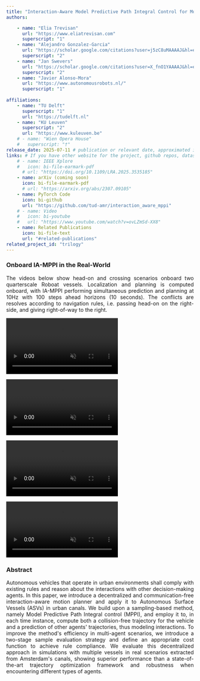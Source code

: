 ```yaml
---
title: "Interaction-Aware Model Predictive Path Integral Control for Motion Planning in Urban Settings"
authors:

    - name: "Elia Trevisan"
      url: "https://www.eliatrevisan.com"
      superscript: "1"
    - name: "Alejandro Gonzalez-Garcia"
      url: "https://scholar.google.com/citations?user=j5zC8uMAAAAJ&hl=en"
      superscript: "2"
    - name: "Jan Swevers"
      url: "https://scholar.google.com/citations?user=X_fnO1YAAAAJ&hl=en"
      superscript: "2"
    - name: "Javier Alonso-Mora"
      url: "https://www.autonomousrobots.nl/"
      superscript: "1"
    
affiliations:
    - name: "TU Delft"
      superscript: "1"
      url: "https://tudelft.nl"
    - name: "KU Leuven"
      superscript: "2"
      url: "https://www.kuleuven.be"
    # - name: "Wien Opera House"
    #   superscript: "†"
release_date: 2025-07-11 # publication or relevant date, approximated if not sure. Just for display purposes and ordering.
links: # If you have other website for the project, github repos, datasets, etc. put it here. You can also add an icon from https://icons.getbootstrap.com/
    # - name: IEEE Xplore
    #   icon: bi-file-earmark-pdf
      # url: "https://doi.org/10.1109/LRA.2025.3535185"
    - name: arXiv (coming soon)
      icon: bi-file-earmark-pdf
      # url: "https://arxiv.org/abs/2307.09105"
    - name: PyTorch Code
      icon: bi-github
      url: "https://github.com/tud-amr/interaction_aware_mppi"
    # - name: Video
    #   icon: bi-youtube
    #   url: "https://www.youtube.com/watch?v=ovLZmSd-XX8"
    - name: Related Publications
      icon: bi-file-text
      url: "#related-publications"
related_project_id: "trilogy"
---
```


<!-- <div class="col">
  <h3 align="center"></h3>
  <div class="teaser-video d-flex justify-content-center">
    <div class="ratio ratio-16x9">
      <video id="teaser" autoplay="" muted="" controls="" loop="" playsinline="">
        <source src="{% include fix_link.html link='/assets/images/papers/m3p2i_aip/video_ral.m4v' %}" type="video/mp4">
      </video>
    </div>
  </div>
  <p align="center">
  </p>
</div> -->

<!-- <h3> Real Robot Experiments </h3> -->

<h3>Onboard IA-MPPI in the Real-World</h3>
<p align="justify">
The videos below show head-on and crossing scenarios onboard two quarterscale Roboat vessels. Localization and planning is computed <span class="amr-color">onboard</span>, with IA-MPPI performing <span class="amr-color">simultaneous prediction and planning</span> at <span class="amr-color">10Hz</span> with <span class="amr-color">100 steps ahead horizons</span> (10 seconds). The conflicts are resolves according to navigation rules, i.e. passing head-on on the right-side, and giving right-of-way to the right. 
</p>
<div class="row row-cols-1 row-cols-sm-2 row-cols-md-2 g-2">
  <div class="col">
    <div class="teaser-video d-flex justify-content-center">
      <div class="ratio ratio-16x9">
        <video id="teaser" autoplay="" muted="" controls="" loop="" playsinline="">
          <source src="{% include fix_link.html link='/assets/images/papers/ia_mppi/headon2.mp4' %}" type="video/mp4">
        </video>
      </div>
    </div>
    <p align="center"> 
    </p>
  </div>
  <div class="col">
    <div class="teaser-video d-flex justify-content-center">
      <div class="ratio ratio-16x9">
        <video id="teaser" autoplay="" muted="" controls="" loop="" playsinline="">
          <source src="{% include fix_link.html link='/assets/images/papers/ia_mppi/headon3.mp4' %}" type="video/mp4">
        </video>
      </div>
    </div>
    <p align="center">
    </p>
  </div>
  <div class="col">
    <div class="teaser-video d-flex justify-content-center">
      <div class="ratio ratio-16x9">
        <video id="teaser" autoplay="" muted="" controls="" loop="" playsinline="">
          <source src="{% include fix_link.html link='/assets/images/papers/ia_mppi/crossing4.mp4' %}" type="video/mp4">
        </video>
      </div>
    </div>
    <p align="center">
    </p>
  </div>
  <div class="col">
    <div class="teaser-video d-flex justify-content-center">
      <div class="ratio ratio-16x9">
        <video id="teaser" autoplay="" muted="" controls="" loop="" playsinline="">
          <source src="{% include fix_link.html link='/assets/images/papers/ia_mppi/crossing5.mp4' %}" type="video/mp4">
        </video>
      </div>
    </div>
    <p align="center">
    </p>
  </div>
</div>

<h3> Abstract </h3>
<p align="justify">
Autonomous vehicles that operate in urban environments shall comply with existing rules and reason about the interactions with other decision-making agents.  
In this paper, we introduce a decentralized and communication-free interaction-aware motion planner and apply it to Autonomous Surface Vessels (ASVs) in urban canals.
We build upon a sampling-based method, namely Model Predictive Path Integral control (MPPI), and employ it to, in each time instance, compute both a collision-free trajectory for the vehicle and a prediction of other agents' trajectories, thus modeling interactions. To improve the method's efficiency in multi-agent scenarios, we introduce a two-stage sample evaluation strategy and define an appropriate cost function to achieve rule compliance. We evaluate this decentralized approach in simulations with multiple vessels in real scenarios extracted from Amsterdam's canals, showing superior performance than a state-of-the-art trajectory optimization framework and robustness when encountering different types of agents.
</p>
<!-- 
<h3> Proposed Approach </h3>
<div class="image-grid text-center mb-1">
  <div class="row row-cols-1 row-cols-sm-1 row-cols-md-1 g-1">
    <div class="col">
      <img class="img-fluid object-fit-contain" src="{% include fix_link.html link='/assets/images/papers/isaac_mppi/main_idea.png' %}" alt="Image 1" style="max-width: 60%; height: auto;">
    </div>
  </div>
  <p align="justify">
  <strong>Figure 1:</strong> Scheme of the proposed method using IsaacGym as the dynamic model for MPPI. At each time step, IsaacGym is reset to the current world's state $x$, and random input sequences ${V}$ are applied for the horizon $T$, to every environment. The resulting rolled-out trajectories are used by MPPI to approximate the optimal control $u_0^*$ given a cost function $C$.
  </p>
</div> -->

<!-- <h3> Simulation Results </h3> -->
<!--
<div class="row row-cols-1 row-cols-sm-2 row-cols-md-2 g-2">
  <div class="col">
    <h5 align="center">Omidirectional Motion Planning</h5>
    <div class="teaser-video d-flex justify-content-center">
      <div class="ratio ratio-16x9">
        <video id="teaser" autoplay="" muted="" controls="" loop="" playsinline="">
          <source src="{% include fix_link.html link='/assets/images/papers/isaac_mppi/media2.m4v' %}" type="video/mp4">
        </video>
      </div>
    </div>
    &nbsp;
  </div>
  <div class="col">
    <h5 align="center">Manipulator Motion Planning</h5>
    <div class="teaser-video d-flex justify-content-center">
      <div class="ratio ratio-16x9">
        <video id="teaser" autoplay="" muted="" controls="" loop="" playsinline="">
          <source src="{% include fix_link.html link='/assets/images/papers/isaac_mppi/media1.m4v' %}" type="video/mp4">
        </video>
      </div>
    </div>
    &nbsp;
  </div>
</div>

<div class="row row-cols-1 row-cols-sm-2 row-cols-md-2 g-2">
  <div class="col">
    <h5 align="center">Omnidirectional Box Push</h5>
    <div class="teaser-video d-flex justify-content-center">
      <div class="ratio ratio-16x9">
        <video id="teaser" autoplay="" muted="" controls="" loop="" playsinline="">
          <source src="{% include fix_link.html link='/assets/images/papers/isaac_mppi/media3.m4v' %}" type="video/mp4">
        </video>
      </div>
    </div>
    <p align="center">
    Collision avoidance with the obstacles
    </p>
  </div>
  <div class="col">
    <h5 align="center">Omnidirectional Box Push</h5>
    <div class="teaser-video d-flex justify-content-center">
      <div class="ratio ratio-16x9">
        <video id="teaser" autoplay="" muted="" controls="" loop="" playsinline="">
          <source src="{% include fix_link.html link='/assets/images/papers/isaac_mppi/media4.m4v' %}" type="video/mp4">
        </video>
      </div>
    </div>
    <p align="center">
    Collision avoidance with the obstacles
    </p>
  </div>
</div>

<div class="row row-cols-1 row-cols-sm-2 row-cols-md-2 g-2">
  <div class="col">
    <h5 align="center">Omnidirectional Ball Roll</h5>
    <div class="teaser-video d-flex justify-content-center">
      <div class="ratio ratio-16x9">
        <video id="teaser" autoplay="" muted="" controls="" loop="" playsinline="">
          <source src="{% include fix_link.html link='/assets/images/papers/isaac_mppi/media5.m4v' %}" type="video/mp4">
        </video>
      </div>
    </div>
    <p align="center">
    Change object: roll against obstacles
    </p>
  </div>
  <div class="col">
    <h5 align="center">Omnidirectional Ball Roll</h5>
    <div class="teaser-video d-flex justify-content-center">
      <div class="ratio ratio-16x9">
        <video id="teaser" autoplay="" muted="" controls="" loop="" playsinline="">
          <source src="{% include fix_link.html link='/assets/images/papers/isaac_mppi/media6.m4v' %}" type="video/mp4">
        </video>
      </div>
    </div>
    <p align="center">
    Change object: roll against obstacles
    </p>
  </div>
</div>

<div class="row row-cols-1 row-cols-sm-2 row-cols-md-2 g-2">
  <div class="col">
    <h5 align="center">Differential Drive Box Push</h5>
    <div class="teaser-video d-flex justify-content-center">
      <div class="ratio ratio-16x9">
        <video id="teaser" autoplay="" muted="" controls="" loop="" playsinline="">
          <source src="{% include fix_link.html link='/assets/images/papers/isaac_mppi/media7.m4v' %}" type="video/mp4">
        </video>
      </div>
    </div>
    <p align="center">
    Change robot: just change the URDF!
    </p>
  </div>
  <div class="col">
    <h5 align="center">12-DOF Pick and Delivery</h5>
    <div class="teaser-video d-flex justify-content-center">
      <div class="ratio ratio-16x9">
        <video id="teaser" autoplay="" muted="" controls="" loop="" playsinline="">
          <source src="{% include fix_link.html link='/assets/images/papers/isaac_mppi/media12.m4v' %}" type="video/mp4">
        </video>
      </div>
    </div>
    <p align="center">
    Control velocity of all joints, including fingers.
    </p>
  </div>
</div>

<div class="row row-cols-1 row-cols-sm-2 row-cols-md-2 g-2">
  <div class="col">
    <h5 align="center">Manipulator Push</h5>
    <div class="teaser-video d-flex justify-content-center">
      <div class="ratio ratio-16x9">
        <video id="teaser" autoplay="" muted="" controls="" loop="" playsinline="">
          <source src="{% include fix_link.html link='/assets/images/papers/isaac_mppi/media9.m4v' %}" type="video/mp4">
        </video>
      </div>
    </div>
    <p align="center">
    Keep the same orientation
    </p>
  </div>
  <div class="col">
    <h5 align="center">Manipulator Push</h5>
    <div class="teaser-video d-flex justify-content-center">
      <div class="ratio ratio-16x9">
        <video id="teaser" autoplay="" muted="" controls="" loop="" playsinline="">
          <source src="{% include fix_link.html link='/assets/images/papers/isaac_mppi/media8.m4v' %}" type="video/mp4">
        </video>
      </div>
    </div>
    <p align="center">
    Rotatate $90^\circ$
    </p>
  </div>
</div>

<div class="row row-cols-1 row-cols-sm-2 row-cols-md-2 g-2">
  <div class="col">
    <h5 align="center">Manipulator Push</h5>
    <div class="teaser-video d-flex justify-content-center">
      <div class="ratio ratio-16x9">
        <video id="teaser" autoplay="" muted="" controls="" loop="" playsinline="">
          <source src="{% include fix_link.html link='/assets/images/papers/isaac_mppi/media10.m4v' %}" type="video/mp4">
        </video>
      </div>
    </div>
    <p align="center">
    Keep the same orientation
    </p>
  </div>
  <div class="col">
    <h5 align="center">Manipulator Push</h5>
    <div class="teaser-video d-flex justify-content-center">
      <div class="ratio ratio-16x9">
        <video id="teaser" autoplay="" muted="" controls="" loop="" playsinline="">
          <source src="{% include fix_link.html link='/assets/images/papers/isaac_mppi/media11.m4v' %}" type="video/mp4">
        </video>
      </div>
    </div>
    <p align="center">
    Rotatate $30^\circ$
    </p>
  </div>
</div> -->
